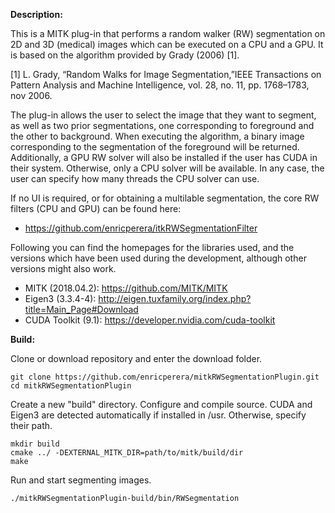 
**Description:** 

  This is a MITK plug-in that performs a random walker (RW) segmentation on 
  2D and 3D (medical) images which can be executed on a CPU and a GPU.
  It is based on the algorithm provided by Grady (2006) [1]. 

  [1] L. Grady, “Random Walks for Image Segmentation,”IEEE 
      Transactions on Pattern Analysis and Machine Intelligence, 
      vol. 28, no. 11, pp. 1768–1783, nov 2006.

  The plug-in allows the user to select the image that they want to segment,
  as well as two prior segmentations, one corresponding to foreground and
  the other to background. When executing the algorithm, a binary image
  corresponding to the segmentation of the foreground will be returned.
  Additionally, a GPU RW solver will also be installed if the user has
  CUDA in their system. Otherwise, only a CPU solver will be available.
  In any case, the user can specify how many threads the CPU solver can 
  use.

  If no UI is required, or for obtaining a multilable segmentation, the
  core RW filters (CPU and GPU) can be found here:

  - https://github.com/enricperera/itkRWSegmentationFilter

  Following you 
  can find the homepages for the libraries used, and the versions which have 
  been used during the development, although other versions might also 
  work.

  - MITK (2018.04.2): https://github.com/MITK/MITK
  - Eigen3 (3.3.4-4): http://eigen.tuxfamily.org/index.php?title=Main_Page#Download
  - CUDA Toolkit (9.1): https://developer.nvidia.com/cuda-toolkit 


**Build:**

  Clone or download repository and enter the download folder.

    git clone https://github.com/enricperera/mitkRWSegmentationPlugin.git
    cd mitkRWSegmentationPlugin

  Create a new "build" directory. Configure and compile source. CUDA and Eigen3 are detected automatically if installed in /usr. Otherwise, specify their path.

    mkdir build
    cmake ../ -DEXTERNAL_MITK_DIR=path/to/mitk/build/dir
    make

  Run and start segmenting images.

    ./mitkRWSegmentationPlugin-build/bin/RWSegmentation
